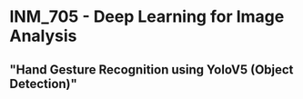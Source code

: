 # INM_705 - Deep Learning for Image Analysis
## "Hand Gesture Recognition using YoloV5 (Object Detection)"



